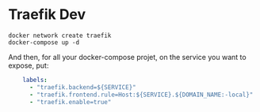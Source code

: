# Traefik Dev

```
docker network create traefik
docker-compose up -d
```

And then, for all your docker-compose projet, on the service you want to
expose, put:

```yaml
    labels:
      - "traefik.backend=${SERVICE}"
      - "traefik.frontend.rule=Host:${SERVICE}.${DOMAIN_NAME:-local}"
      - "traefik.enable=true"
```
